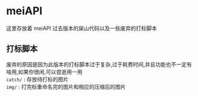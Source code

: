 # meiAPI
这里存放着 meiAPI 过去版本的屎山代码以及一些废弃的打标脚本

## 打标脚本
废弃的原因是因为此版本的打标脚本过于复杂,过于耗费时间,并且功能也不一定有啥用,如果你很闲,可以尝逝用一用      
`catch/` : 存放待打标的图片     
`img/` : 打完标重命名完的图片和相应的压缩后的图片
